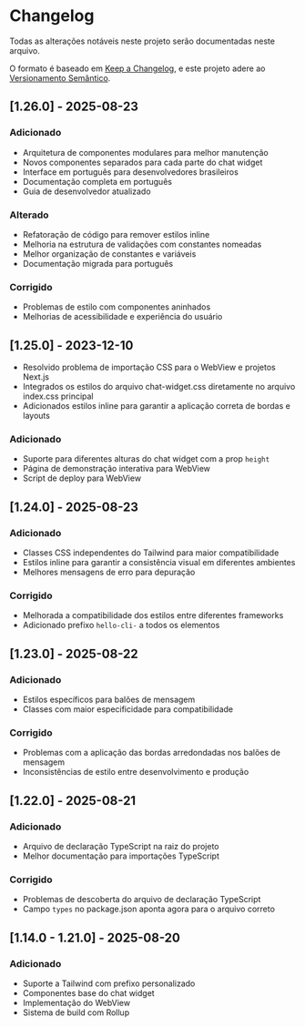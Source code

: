# Changelog

Todas as alterações notáveis neste projeto serão documentadas neste arquivo.

O formato é baseado em [Keep a Changelog](https://keepachangelog.com/pt-BR/1.0.0/),
e este projeto adere ao [Versionamento Semântico](https://semver.org/lang/pt-BR/).

## [1.26.0] - 2025-08-23

### Adicionado
- Arquitetura de componentes modulares para melhor manutenção
- Novos componentes separados para cada parte do chat widget
- Interface em português para desenvolvedores brasileiros
- Documentação completa em português
- Guia de desenvolvedor atualizado

### Alterado
- Refatoração de código para remover estilos inline
- Melhoria na estrutura de validações com constantes nomeadas
- Melhor organização de constantes e variáveis
- Documentação migrada para português

### Corrigido
- Problemas de estilo com componentes aninhados
- Melhorias de acessibilidade e experiência do usuário

## [1.25.0] - 2023-12-10
- Resolvido problema de importação CSS para o WebView e projetos Next.js
- Integrados os estilos do arquivo chat-widget.css diretamente no arquivo index.css principal
- Adicionados estilos inline para garantir a aplicação correta de bordas e layouts

### Adicionado
- Suporte para diferentes alturas do chat widget com a prop `height`
- Página de demonstração interativa para WebView
- Script de deploy para WebView

## [1.24.0] - 2025-08-23

### Adicionado
- Classes CSS independentes do Tailwind para maior compatibilidade
- Estilos inline para garantir a consistência visual em diferentes ambientes
- Melhores mensagens de erro para depuração

### Corrigido
- Melhorada a compatibilidade dos estilos entre diferentes frameworks
- Adicionado prefixo `hello-cli-` a todos os elementos

## [1.23.0] - 2025-08-22

### Adicionado
- Estilos específicos para balões de mensagem
- Classes com maior especificidade para compatibilidade

### Corrigido
- Problemas com a aplicação das bordas arredondadas nos balões de mensagem
- Inconsistências de estilo entre desenvolvimento e produção

## [1.22.0] - 2025-08-21

### Adicionado
- Arquivo de declaração TypeScript na raiz do projeto
- Melhor documentação para importações TypeScript

### Corrigido
- Problemas de descoberta do arquivo de declaração TypeScript
- Campo `types` no package.json aponta agora para o arquivo correto

## [1.14.0 - 1.21.0] - 2025-08-20

### Adicionado
- Suporte a Tailwind com prefixo personalizado
- Componentes base do chat widget
- Implementação do WebView
- Sistema de build com Rollup
